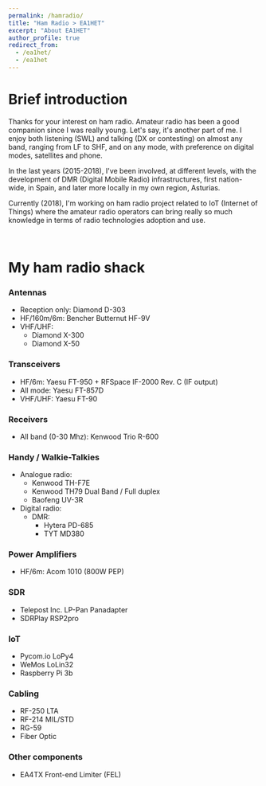 ```yaml
---
permalink: /hamradio/
title: "Ham Radio > EA1HET"
excerpt: "About EA1HET"
author_profile: true
redirect_from: 
  - /ea1het/
  - /ea1het
---
```


# Brief introduction
Thanks for your interest on ham radio. Amateur radio has been a good companion since I was really young. Let's say, it's another part of me. I enjoy both listening (SWL) and talking (DX or contesting) on almost any band, ranging from LF to SHF, and on any mode, with preference on digital modes, satellites and phone. 

In the last years (2015-2018), I've been involved, at different levels, with the development of DMR (Digital Mobile Radio) infrastructures, first nation-wide, in Spain, and later more locally in my own region, Asturias. 

Currently (2018), I'm working on ham radio project related to IoT (Internet of Things) where the amateur radio operators can bring really so much knowledge in terms of radio technologies adoption and use. 

<br />

# My ham radio shack
### Antennas
- Reception only: Diamond D-303
- HF/160m/6m: Bencher Butternut HF-9V 
- VHF/UHF: 
  - Diamond X-300
  - Diamond X-50

### Transceivers
- HF/6m: Yaesu FT-950 + RFSpace IF-2000 Rev. C (IF output)
- All mode: Yaesu FT-857D
- VHF/UHF: Yaesu FT-90 

### Receivers
- All band (0-30 Mhz): Kenwood Trio R-600

### Handy / Walkie-Talkies
- Analogue radio:
   - Kenwood TH-F7E
   - Kenwood TH79 Dual Band / Full duplex
   - Baofeng UV-3R
- Digital radio:
   - DMR: 
     - Hytera PD-685 
     - TYT MD380 

### Power Amplifiers
- HF/6m: Acom 1010 (800W PEP)

### SDR
- Telepost Inc. LP-Pan Panadapter
- SDRPlay RSP2pro

### IoT
- Pycom.io LoPy4
- WeMos LoLin32
- Raspberry Pi 3b

### Cabling
- RF-250 LTA
- RF-214 MIL/STD
- RG-59
- Fiber Optic

### Other components
- EA4TX Front-end Limiter (FEL)